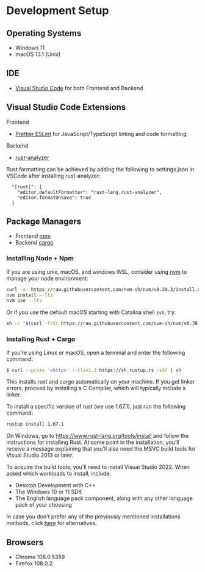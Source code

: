 # Development Setup

## Operating Systems

- Windows 11
- macOS 13.1 (Unix)

## IDE

- [Visual Studio Code](https://code.visualstudio.com/) for both Frontend and Backend

## Visual Studio Code Extensions

Frontend

- [Prettier ESLint](https://marketplace.visualstudio.com/items?itemName=rvest.vs-code-prettier-eslint) for JavaScript/TypeScript linting and code formatting

Backend

- [rust-analyzer](https://marketplace.visualstudio.com/items?itemName=rust-lang.rust-analyzer)

Rust formatting can be achieved by adding the following to settings.json in VSCode after installing rust-analyzer:

```
  "[rust]": {
    "editor.defaultFormatter": "rust-lang.rust-analyzer",
    "editor.formatOnSave": true
  }
```

## Package Managers

- Frontend [npm](https://www.npmjs.com/)
- Backend [cargo](https://crates.io/)

### Installing Node + Npm

If you are using unix, macOS, and windows WSL, consider using [nvm](https://github.com/nvm-sh/nvm)
to manage your node environment:

```bash
curl -o- https://raw.githubusercontent.com/nvm-sh/nvm/v0.39.3/install.sh | bash
nvm install --lts
nvm use --lts
```

Or if you use the default macOS starting with Catalina shell `zsh`, try:

```zsh
sh -c "$(curl -fsSL https://raw.githubusercontent.com/nvm-sh/nvm/v0.39.3/install.sh)"
```

### Installing Rust + Cargo

If you’re using Linux or macOS, open a terminal and enter the following command:

```bash
$ curl --proto '=https' --tlsv1.2 https://sh.rustup.rs -sSf | sh
```

This installs rust and cargo automatically on your machine.
If you get linker errors, proceed by installing a C Compiler, which will typically include a linker.

To install a specific version of rust (we use 1.67.1), just run the following command:

```bash
rustup install 1.67.1
```

On Windows, go to https://www.rust-lang.org/tools/install and follow the instructions for installing Rust.
At some point in the installation, you’ll receive a message explaining that you’ll also need the MSVC build tools for Visual Studio 2013 or later.

To acquire the build tools, you’ll need to install Visual Studio 2022. When asked which workloads to install, include:

- Desktop Development with C++
- The Windows 10 or 11 SDK
- The English language pack component, along with any other language pack of your choosing

In case you don't prefer any of the previously mentioned installations methods, click
[here](https://forge.rust-lang.org/infra/other-installation-methods.html) for alternatives.

## Browsers

- Chrome 108.0.5359
- Firefox 108.0.2

